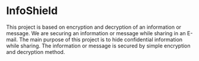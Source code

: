 # InfoShield
This project is based on encryption and decryption of an information or message. We are securing an information or message while sharing in an E-mail. The main purpose of this project is to hide confidential information while sharing. The information or message is secured by simple encryption and decryption method.
